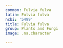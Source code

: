 ```yaml
---
common: Fulvia fulva
latin: Fulvia fulva
ncbi: '5499'
title: Fulvia fulva
group: Plants and Fungi
image: .na.character

---
```

